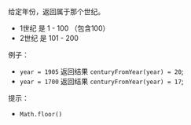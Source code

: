 给定年份，返回属于那个世纪。

- 1世纪 是 1 - 100 （包含100）
- 2世纪 是 101 - 200

例子：

- `year = 1905` 返回结果 `centuryFromYear(year) = 20`;
- `year = 1700` 返回结果 `centuryFromYear(year) = 17`;

提示：

- `Math.floor()`
